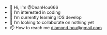 - 👋 Hi, I’m @DeanHou666
- 👀 I’m interested in coding
- 🌱 I’m currently learning  IOS develop
- 💞️ I’m looking to collaborate on nothing yet
- 📫 How to reach me  diamond.hou@gmail.com

<!---
DeanHou666/DeanHou666 is a ✨ special ✨ repository because its `README.md` (this file) appears on your GitHub profile.
You can click the Preview link to take a look at your changes.
--->

